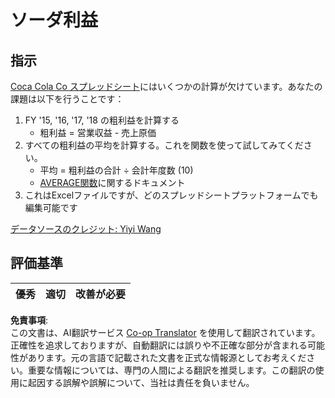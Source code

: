 <!--
CO_OP_TRANSLATOR_METADATA:
{
  "original_hash": "f824bfdb8b12d33293913f76f5c787c5",
  "translation_date": "2025-08-24T12:19:18+00:00",
  "source_file": "2-Working-With-Data/06-non-relational/assignment.md",
  "language_code": "ja"
}
-->
# ソーダ利益

## 指示

[Coca Cola Co スプレッドシート](../../../../2-Working-With-Data/06-non-relational/CocaColaCo.xlsx)にはいくつかの計算が欠けています。あなたの課題は以下を行うことです：

1. FY '15, '16, '17, '18 の粗利益を計算する
    - 粗利益 = 営業収益 - 売上原価
1. すべての粗利益の平均を計算する。これを関数を使って試してみてください。
    - 平均 = 粗利益の合計 ÷ 会計年度数 (10)
    - [AVERAGE関数](https://support.microsoft.com/en-us/office/average-function-047bac88-d466-426c-a32b-8f33eb960cf6)に関するドキュメント
1. これはExcelファイルですが、どのスプレッドシートプラットフォームでも編集可能です

[データソースのクレジット: Yiyi Wang](https://www.kaggle.com/yiyiwang0826/cocacola-excel)

## 評価基準

優秀 | 適切 | 改善が必要
--- | --- | --- |

**免責事項**:  
この文書は、AI翻訳サービス [Co-op Translator](https://github.com/Azure/co-op-translator) を使用して翻訳されています。正確性を追求しておりますが、自動翻訳には誤りや不正確な部分が含まれる可能性があります。元の言語で記載された文書を正式な情報源としてお考えください。重要な情報については、専門の人間による翻訳を推奨します。この翻訳の使用に起因する誤解や誤解について、当社は責任を負いません。